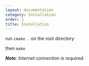 ```yaml
---
layout: documentation
category: Installation
order: 1
title: Installation
---
```


run ```cmake .``` on the root directory


then ```make```

***Note**:* *Internet connection is required.*